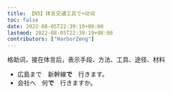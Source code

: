 ```yaml
---
title: 【N5】体言交通工具で+动词
toc: false
date: 2022-08-05T22:39:19+08:00
lastmod: 2022-08-05T22:39:19+08:00
contributors: ["HarborZeng"]
---
```


格助词，接在体言后，表示手段、方法、工具、途径、材料

- 広島まで　新幹線**で**　行きます。
- 会社へ　何**で**　行きますか。


